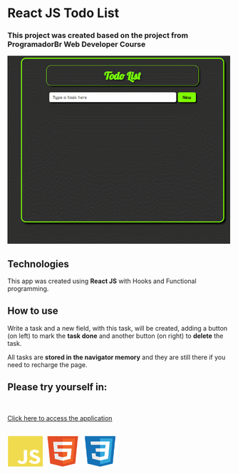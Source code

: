<h1 class = 'titles'>React JS Todo List</h1>

<h3>This project was created based on the project from <strong>ProgramadorBr Web Developer Course</strong></h3>

<img src = './task.gif' width = '500px'>

<br>

<h2>Technologies</h2>

<p>This app was created using <strong>React JS</strong> with Hooks and Functional programming.<p>

<h2>How to use</h2>

<p>Write a task and a new field, with this task, will be created, adding a button (on left) to mark the <strong>task done</strong> and another button (on right) to <strong>delete</strong> the task.

All tasks are <strong>stored in the navigator memory</strong> and they are still there if you need to recharge the page.</p>

<h2> Please try yourself in:</h2><br>

<a href = 'https://renato-dantas.github.io/todoList' target = '_blank'>Click here to access the application</a><br>

<div style="display: inline_block"><br>
  <img align="center" alt="Renato-Js" height="70" width="80" src="https://raw.githubusercontent.com/devicons/devicon/master/icons/javascript/javascript-plain.svg">
  <img align="center" alt="Renato-HTML" height="70" width="80" src="https://raw.githubusercontent.com/devicons/devicon/master/icons/html5/html5-original.svg">
  <img align="center" alt="Renato-CSS" height="70" width="80" src="https://raw.githubusercontent.com/devicons/devicon/master/icons/css3/css3-original.svg">
</div>